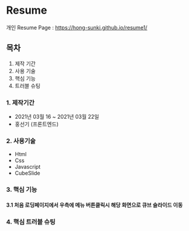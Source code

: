 
# Resume

개인 Resume Page : https://hong-sunki.github.io/resume1/


## 목차

1. 제작 기간 
2. 사용 기술
3. 핵심 기능
4. 트러블 슈팅


### 1. 제작기간 
+ 2021년 03월 16 ~ 2021년 03월 22일
+ 홍선기 (프론트엔드)




### 2. 사용기술
+ Html
+ Css
+ Javascript
+ CubeSlide





### 3. 핵심 기능

#### 3.1 처음 로딩페이지에서 우측에 메뉴 버튼클릭시 해당 화면으로 큐브 슬라이드 이동





### 4. 핵심 트러블 슈팅

